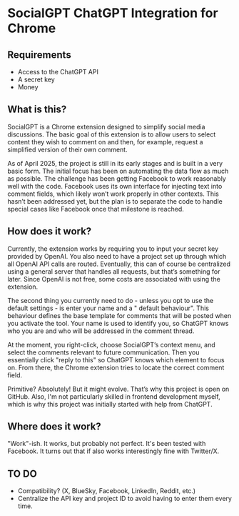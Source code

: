 # SocialGPT ChatGPT Integration for Chrome

## Requirements

* Access to the ChatGPT API
* A secret key
* Money

## What is this?

SocialGPT is a Chrome extension designed to simplify social media discussions. The basic goal of this extension is to
allow users to select content they wish to comment on and then, for example, request a simplified version of their own
comment.

As of April 2025, the project is still in its early stages and is built in a very basic form. The initial focus has been
on automating the data flow as much as possible. The challenge has been getting Facebook to work reasonably well with
the code. Facebook uses its own interface for injecting text into comment fields, which likely won’t work properly in
other contexts. This hasn’t been addressed yet, but the plan is to separate the code to handle special cases like
Facebook once that milestone is reached.

## How does it work?

Currently, the extension works by requiring you to input your secret key provided by OpenAI. You also need to have a
project set up through which all OpenAI API calls are routed. Eventually, this can of course be centralized using a
general server that handles all requests, but that’s something for later. Since OpenAI is not free, some costs are
associated with using the extension.

The second thing you currently need to do - unless you opt to use the default settings - is enter your name and a "
default behaviour". This behaviour defines the base template for comments that will be posted when you activate the
tool. Your name is used to identify you, so ChatGPT knows who you are and who will be addressed in the comment thread.

At the moment, you right-click, choose SocialGPT’s context menu, and select the comments relevant to future
communication. Then you essentially click "reply to this" so ChatGPT knows which element to focus on. From there, the
Chrome extension tries to locate the correct comment field.

Primitive? Absolutely! But it might evolve. That’s why this project is open on GitHub. Also, I'm not particularly
skilled in frontend development myself, which is why this project was initially started with help from ChatGPT.

## Where does it work?

"Work"-ish. It works, but probably not perfect. It's been tested with Facebook. It turns out that if also works
interestingly fine with Twitter/X.

## TO DO

* Compatibility? (X, BlueSky, Facebook, LinkedIn, Reddit, etc.)
* Centralize the API key and project ID to avoid having to enter them every time.
